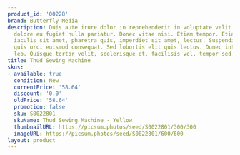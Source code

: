 ```yaml
---
product_id: '00228'
brand: Butterfly Media
description: Duis aute irure dolor in reprehenderit in voluptate velit esse cillum
  dolore eu fugiat nulla pariatur. Donec vitae nisi. Etiam tempor. Etiam lacus lorem,
  iaculis sit amet, pharetra quis, imperdiet sit amet, lectus. Suspendisse id turpis
  quis orci euismod consequat. Sed lobortis elit quis lectus. Donec interdum feugiat
  leo. Quisque tortor velit, scelerisque et, facilisis vel, tempor sed, urna.
title: Thud Sewing Machine
skus:
- available: true
  condition: New
  currentPrice: '58.64'
  discount: '0.0'
  oldPrice: '58.64'
  promotion: false
  sku: S0022801
  skuName: Thud Sewing Machine - Yellow
  thumbnailURL: https://picsum.photos/seed/S0022801/300/300
  imageURL: https://picsum.photos/seed/S0022801/600/600
layout: product
---
```

